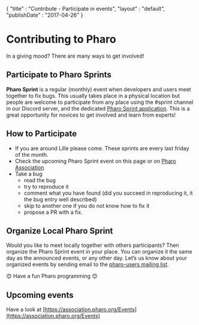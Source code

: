 {"title" : "Contribute - Participate in events","layout" : "default","publishDate" : "2017-04-26"}<div class="teaser"># Contributing to PharoIn a giving mood? There are many ways to get involved!</div>## Participate to Pharo Sprints**Pharo Sprint** is a regular \(monthly\) event when developers and users meet together to fix bugs. This usually takes place in a physical location but people are welcome to participate from any place using the #sprint channel in our Discord server, and the dedicated [Pharo Sprint application](http://bit.ly/PharoSprintApp). This is a great opportunity for novices to get involved and learn from experts!## How to Participate- If you are around Lille please come. These sprints are every last friday of the month. - Check the upcoming Pharo Sprint event on this page or on [Pharo Association](https://association.pharo.org/Events)- Take a bug   - read the bug  - try to reproduce it  - comment what you have found (did you succeed in reproducing it, it the bug entry well described)  - skip to another one if you do not know how to fix it  - propose a PR with a fix.## Organize Local Pharo SprintWould you like to meet locally together with others participants? Then organize the Pharo Sprint event in your place. You can organize it the same day as the announced events, or any other day. Let’s us know about your organized events by sending email to the [pharo-users mailing list](http://lists.pharo.org/mailman/listinfo/pharo-users_lists.pharo.org).😊 Have a fun Pharo programming 😊## Upcoming eventsHave a look at [https://association.pharo.org/Events](https://association.pharo.org/Events)
